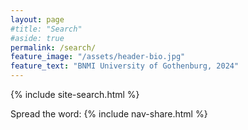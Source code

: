 ```yaml
---
layout: page
#title: "Search"
#aside: true
permalink: /search/
feature_image: "/assets/header-bio.jpg"
feature_text: "BNMI University of Gothenburg, 2024"
---
```


{% include site-search.html %}

Spread the word:
{% include nav-share.html %}

